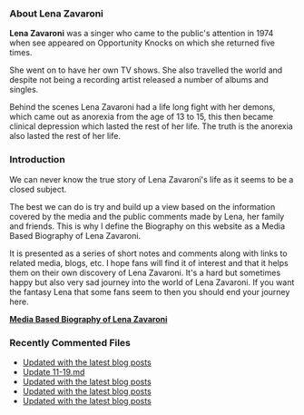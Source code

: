 ### About Lena Zavaroni

<p><strong>Lena Zavaroni</strong> was a singer who came to the public's attention in 1974 when see appeared on Opportunity Knocks on which she returned five times.</p>

<p>She went on to have her own TV shows. She also travelled the world and despite not being a recording artist released a number of albums and singles.</p>

<p>Behind the scenes Lena Zavaroni had a life long fight with her demons, which came out as anorexia from the age of 13 to 15, this then became clinical depression which lasted the rest of her life. The truth is the anorexia also lasted the rest of her life.</p>

### Introduction

<p>We can never know the true story of Lena Zavaroni's life as it seems to be a closed subject.</p>

<p>The best we can do is try and build up a view based on the information covered by the media and the public comments made by Lena, her family and friends. This is why I define the Biography on this website as a Media Based Biography of Lena Zavaroni.</p>

<p>It is presented as a series of short notes and comments along with links to related media, blogs, etc. I hope fans will find it of interest and that it helps them on their own discovery of Lena Zavaroni. It's a hard but sometimes happy but also very sad journey into the world of Lena Zavaroni. If you want the fantasy Lena that some fans seem to then you should end your journey here.</p>

<a href="https://fanzoflenazavaroni.github.io/biography/lena-zavaroni/"><strong>Media Based Biography of Lena Zavaroni</strong></a>

### Recently Commented Files

<!-- BLOG-POST-LIST:START -->
- [Updated with the latest blog posts](https://github.com/FanzOfLenaZavaroni/fanzoflenazavaroni.github.io/commit/2f7d2ddac903b323d7c0e1b916c31e24fadba9f7)
- [Update 11-19.md](https://github.com/FanzOfLenaZavaroni/fanzoflenazavaroni.github.io/commit/05432fc39f8bc8e446d5937458f5298f2e4c4a72)
- [Updated with the latest blog posts](https://github.com/FanzOfLenaZavaroni/fanzoflenazavaroni.github.io/commit/99242e70d3d38524f011f13b0ad270310b1221a2)
- [Updated with the latest blog posts](https://github.com/FanzOfLenaZavaroni/fanzoflenazavaroni.github.io/commit/1620fc0b136feb57144cab74c72061a1630b9c46)
- [Updated with the latest blog posts](https://github.com/FanzOfLenaZavaroni/fanzoflenazavaroni.github.io/commit/8442472b2b7dace6276a35ac370669d180d1f1dc)
<!-- BLOG-POST-LIST:END -->
